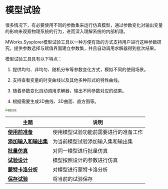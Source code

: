 # 模型试验

很多情况下，有必要使用不同的参数集来运行仿真模型，通过参数变化对输出变量的影响来观察物理系统的行为，进而深入理解系统的内部机理。

MWorks.Sysplorer模型试验工具以一种方便有效的方式支持用户进行这种参数研究，提供参数选择与赋值界面建立参数集，并且自动调用求解器得到批次结果。

模型试验工具具有以下特点：

1. 提供均匀、非均匀、随机分布等参数变化方式，模拟不同的使用场景。

2. 支持查看变量的时变曲线以及其他多种形式的特性曲线。

3. 随着参数变化自动调用求解器，输出不同参数对应的结果。

4.  根据需要生成2D曲线、3D曲面、直方图等。

<img src="ModelExperimentation.assets/image001-1600681784508.png" alt="模型试验" style="zoom: 50%;" />

| 主题                                                         | 说明                                 |
| ------------------------------------------------------------ | ------------------------------------ |
| **[使用前准备](#/forthExample/ModelExperimentation/Preparation)** | 使用模型试验功能前需要进行的准备工作 |
| **[添加输入和输出集](#/forthExample/ModelExperimentation/AddIOSets)** | 为当前模型试验添加输入集和输出集     |
| **[批量仿真](#/forthExample/ModelExperimentation/BatchSimulation)** | 对同一模型进行批量仿真               |
| **[试验设计](#/forthExample/ModelExperimentation/TestDesign)** | 模型按照设计的参数进行仿真           |
| **[蒙特卡洛分析](#/forthExample/ModelExperimentation/MonteCarloAnalysis)** | 对模型进行蒙特卡洛分析               |
| **[保存试验](#/forthExample/ModelExperimentation/SaveTest)** | 将当前的试验保存                     |

